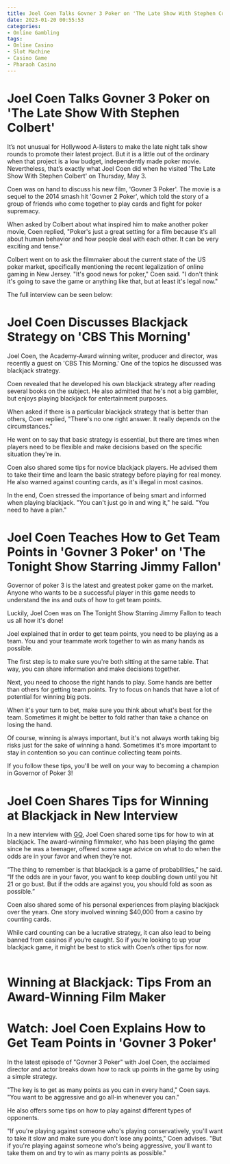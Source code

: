 ```yaml
---
title: Joel Coen Talks Govner 3 Poker on 'The Late Show With Stephen Colbert'
date: 2023-01-20 00:55:53
categories:
- Online Gambling
tags:
- Online Casino
- Slot Machine
- Casino Game
- Pharaoh Casino
---
```



#  Joel Coen Talks Govner 3 Poker on 'The Late Show With Stephen Colbert'

It’s not unusual for Hollywood A-listers to make the late night talk show rounds to promote their latest project. But it is a little out of the ordinary when that project is a low budget, independently made poker movie. Nevertheless, that’s exactly what Joel Coen did when he visited 'The Late Show With Stephen Colbert' on Thursday, May 3.

Coen was on hand to discuss his new film, 'Govner 3 Poker'. The movie is a sequel to the 2014 smash hit 'Govner 2 Poker', which told the story of a group of friends who come together to play cards and fight for poker supremacy.

When asked by Colbert about what inspired him to make another poker movie, Coen replied, "Poker's just a great setting for a film because it's all about human behavior and how people deal with each other. It can be very exciting and tense."

Colbert went on to ask the filmmaker about the current state of the US poker market, specifically mentioning the recent legalization of online gaming in New Jersey. "It's good news for poker," Coen said. "I don't think it's going to save the game or anything like that, but at least it's legal now."

The full interview can be seen below:

#  Joel Coen Discusses Blackjack Strategy on 'CBS This Morning'

Joel Coen, the Academy-Award winning writer, producer and director, was recently a guest on 'CBS This Morning.' One of the topics he discussed was blackjack strategy.

Coen revealed that he developed his own blackjack strategy after reading several books on the subject. He also admitted that he's not a big gambler, but enjoys playing blackjack for entertainment purposes.

When asked if there is a particular blackjack strategy that is better than others, Coen replied, "There's no one right answer. It really depends on the circumstances."

He went on to say that basic strategy is essential, but there are times when players need to be flexible and make decisions based on the specific situation they're in.

Coen also shared some tips for novice blackjack players. He advised them to take their time and learn the basic strategy before playing for real money. He also warned against counting cards, as it's illegal in most casinos.

In the end, Coen stressed the importance of being smart and informed when playing blackjack. "You can't just go in and wing it," he said. "You need to have a plan."

#  Joel Coen Teaches How to Get Team Points in 'Govner 3 Poker' on 'The Tonight Show Starring Jimmy Fallon'

Governor of poker 3 is the latest and greatest poker game on the market. Anyone who wants to be a successful player in this game needs to understand the ins and outs of how to get team points.

Luckily, Joel Coen was on The Tonight Show Starring Jimmy Fallon to teach us all how it's done!

Joel explained that in order to get team points, you need to be playing as a team. You and your teammate work together to win as many hands as possible.

The first step is to make sure you're both sitting at the same table. That way, you can share information and make decisions together.

Next, you need to choose the right hands to play. Some hands are better than others for getting team points. Try to focus on hands that have a lot of potential for winning big pots.

When it's your turn to bet, make sure you think about what's best for the team. Sometimes it might be better to fold rather than take a chance on losing the hand.

Of course, winning is always important, but it's not always worth taking big risks just for the sake of winning a hand. Sometimes it's more important to stay in contention so you can continue collecting team points.

If you follow these tips, you'll be well on your way to becoming a champion in Governor of Poker 3!

#  Joel Coen Shares Tips for Winning at Blackjack in New Interview

In a new interview with <a href="https://www.gq.com/story/joel-coen-interview">GQ</a>, Joel Coen shared some tips for how to win at blackjack. The award-winning filmmaker, who has been playing the game since he was a teenager, offered some sage advice on what to do when the odds are in your favor and when they’re not.

“The thing to remember is that blackjack is a game of probabilities,” he said. “If the odds are in your favor, you want to keep doubling down until you hit 21 or go bust. But if the odds are against you, you should fold as soon as possible.”

Coen also shared some of his personal experiences from playing blackjack over the years. One story involved winning $40,000 from a casino by counting cards.

While card counting can be a lucrative strategy, it can also lead to being banned from casinos if you’re caught. So if you’re looking to up your blackjack game, it might be best to stick with Coen’s other tips for now.<br><br>

# Winning at Blackjack: Tips From an Award-Winning Film Maker

#  Watch: Joel Coen Explains How to Get Team Points in 'Govner 3 Poker'

In the latest episode of "Govner 3 Poker" with Joel Coen, the acclaimed director and actor breaks down how to rack up points in the game by using a simple strategy.

"The key is to get as many points as you can in every hand," Coen says. "You want to be aggressive and go all-in whenever you can."

He also offers some tips on how to play against different types of opponents.

"If you're playing against someone who's playing conservatively, you'll want to take it slow and make sure you don't lose any points," Coen advises. "But if you're playing against someone who's being aggressive, you'll want to take them on and try to win as many points as possible."